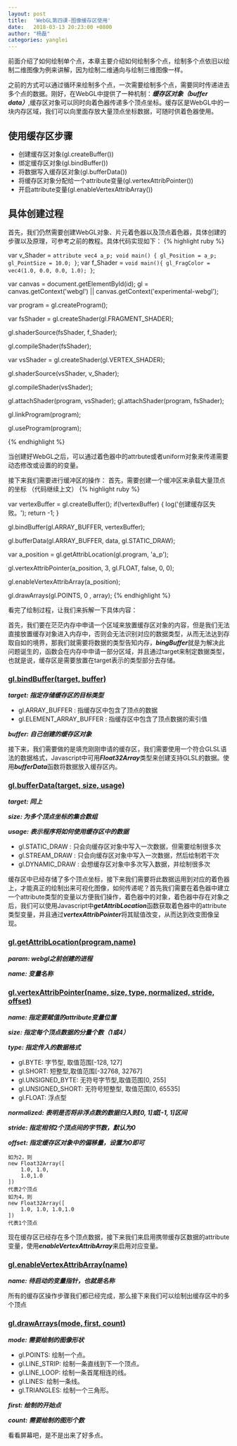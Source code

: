 ```yaml
---
layout: post
title:  'WebGL第四课-图像缓存区使用'
date:   2018-03-13 20:23:00 +0800
author: "杨磊"
categories: yanglei
---
```


前面介绍了如何绘制单个点，本章主要介绍如何绘制多个点，绘制多个点依旧以绘制二维图像为例来讲解，因为绘制二维通向与绘制三维图像一样。

之前的方式可以通过循环来绘制多个点，一次需要绘制多个点，需要同时传递进去多个点的数据。刚好，在WebGL中提供了一种机制：***缓存区对象（buffer data）***,缓存区对象可以同时向着色器传递多个顶点坐标。缓存区是WebGL中的一块内存区域，我们可以向里面存放大量顶点坐标数据，可随时供着色器使用。

## 使用缓存区步骤
- 创建缓存区对象(gl.createBuffer())
- 绑定缓存区对象(gl.bindBuffer())
- 将数据写入缓存区对象(gl.bufferData())
- 将缓存区对象分配给一个attribute变量(gl.vertexAttribPointer())
- 开启attribute变量(gl.enableVertexAttribArray())

## 具体创建过程
首先，我们仍然需要创建WebGL对象、片元着色器以及顶点着色器，具体创建的步骤以及原理，可参考之前的教程。具体代码实现如下：
{% highlight ruby %}
<!-- 书写着色器代码 -->
var v_Shader = `
    attribute vec4 a_p;
    void main() {
        gl_Position = a_p;
        gl_PointSize = 10.0;
    }
`;
var f_Shader = `
    void main(){
        gl_FragColor = vec4(1.0, 0.0, 0.0, 1.0);
    }
`;
<!-- 创建WebGL -->
var canvas = document.getElementById(id);
gl = canvas.getContext('webgl') || canvas.getContext('experimental-webgl');
<!-- 创建片元操作程序 -->
var program = gl.createProgram();

<!-- 创建片元着色器 -->
var fsShader = gl.createShader(gl.FRAGMENT_SHADER);
<!-- 着色器对象绑定着色器代码 -->
gl.shaderSource(fsShader, f_Shader);
<!-- GLSE语法编译成js语法 -->
gl.compileShader(fsShader);

<!-- 创建顶点着色器 -->
var vsShader = gl.createShader(gl.VERTEX_SHADER);
<!-- 着色器对象绑定着色器代码 -->
gl.shaderSource(vsShader, v_Shader);
<!-- GLSE语法编译成js语法 -->
gl.compileShader(vsShader);

<!-- 运行程序绑定着色器-->
gl.attachShader(program, vsShader);
gl.attachShader(program, fsShader);
<!-- WebGL与program建立连接 -->
gl.linkProgram(program);
<!-- 使用此program -->
gl.useProgram(program);

<!-- 初始化WebGL已经完成 -->
{% endhighlight %}

当创建好WebGL之后，可以通过着色器中的attrbute或者uniform对象来传递需要动态修改或设置的的变量。

接下来我们需要进行缓冲区的操作：
首先，需要创建一个缓冲区来承载大量顶点的坐标
（代码继续上文）
{% highlight ruby %}
<!-- 创建缓存区 -->
var vertexBuffer = gl.createBuffer();
if(!vertexBuffer) {
    log('创建缓存区失败。');
    return -1;
}
<!-- 将创建的缓存区对象绑定到target表示的目标上 -->
gl.bindBuffer(gl.ARRAY_BUFFER, vertexBuffer);
<!-- 开辟存储空间，向绑定在target上的缓存区对象中写入数据 -->
gl.bufferData(gl.ARRAY_BUFFER, data, gl.STATIC_DRAW);
<!-- 获取着色器中的变量值 -->
var a_position = gl.getAttribLocation(gl.program, 'a_p');
<!-- 将缓存区对象绑定到着色器变量中 -->
gl.vertexAttribPointer(a_position, 3, gl.FLOAT, false, 0, 0);
<!-- 启用缓存区 -->
gl.enableVertexAttribArray(a_position);
<!-- 绘制缓存区中画的多个顶点 -->
gl.drawArrays(gl.POINTS, 0 , array);
{% endhighlight %}

看完了绘制过程，让我们来拆解一下具体内容：

首先，我们要在茫茫内存中申请一个区域来放置缓存区对象的内容，但是我们无法直接放置缓存对象进入内存中，否则会无法识别对应的数据类型，从而无法达到存取自如的境界，那我们就需要将数据的类型告知内存，***bingBuffer***就是为解决此问题诞生的，函数会在内存中申请一部分区域，并且通过target来制定数据类型，也就是说，缓存区是需要放置在target表示的类型部分去存储。
### <a target="_blank" href="//developer.mozilla.org/en-US/docs/Web/API/WebGLRenderingContext/bindBuffer">gl.bindBuffer(target, buffer)</a>

***target: 指定存储缓存区的目标类型***
- gl.ARRAY_BUFFER : 指缓存区中包含了顶点的数据
- gl.ELEMENT_ARRAY_BUFFER : 指缓存区中包含了顶点数据的索引值

***buffer: 自己创建的缓存区对象***

接下来，我们需要做的是填充刚刚申请的缓存区，我们需要使用一个符合GLSL语法的数据格式，Javascript中可用***Float32Array***类型来创建支持GLSL的数据。使用***bufferData***函数将数据放入缓存区内。
### <a target="_blank" href="https://developer.mozilla.org/en-US/docs/Web/API/WebGLRenderingContext/bufferData">gl.bufferData(target, size, usage)</a>

***target: 同上***

***size: 为多个顶点坐标的集合数组***

***usage: 表示程序将如何使用缓存区中的数据***
- gl.STATIC_DRAW : 只会向缓存区对象中写入一次数据，但需要绘制很多次
- gl.STREAM_DRAW : 只会向缓存区对象中写入一次数据，然后绘制若干次
- gl.DYNAMIC_DRAW : 会想缓存区对象中多次写入数据，并绘制很多次

缓存区中已经存储了多个顶点坐标，接下来我们需要将此数据运用到对应的着色器上，才能真正的绘制出来可视化图像，如何传递呢？首先我们需要在着色器中建立一个attribute类型的变量以方便我们操作，着色器中的对象，着色器中存在对象之后，我们可以使用Javascript中***getAttribLocation***函数获取着色器中的attribute类型变量，并且通过***vertexAttribPointer***将其赋值改变，从而达到改变图像呈现。
### <a target="_blank" href="https://developer.mozilla.org/en-US/docs/Web/API/WebGLRenderingContext/getAttribLocation">gl.getAttribLocation(program,name)</a>

***param: webgl之前创建的进程***

***name: 变量名称***

### <a target="_blank" href="https://developer.mozilla.org/en-US/docs/Web/API/WebGLRenderingContext/vertexAttribPointer">gl.vertexAttribPointer(name, size, type, normalized, stride, offset)</a>

***name: 指定要赋值的attribute变量位置***

***size: 指定每个顶点数据的分量个数（1或4）***

***type: 指定传入的数据格式***
- gl.BYTE: 字节型, 取值范围[-128, 127]
- gl.SHORT: 短整型,取值范围[-32768, 32767]
- gl.UNSIGNED_BYTE: 无符号字节型,取值范围[0, 255]
- gl.UNSIGNED_SHORT: 无符号短整型, 取值范围[0, 65535]
- gl.FLOAT: 浮点型

***normalized: 表明是否将非浮点数的数据归入到[0, 1]或[-1, 1]区间***


***stride: 指定相邻2个顶点间的字节数，默认为0***


***offset: 指定缓存区对象中的偏移量，设置为0即可***
```
如为2，则
new Float32Array([
    1.0, 1.0,
    1.0,1.0
])
代表2个顶点
如为4，则
new Float32Array([
    1.0, 1.0, 1.0,1.0
])
代表1个顶点
```

现在缓存区已经存在多个顶点数据，接下来我们来启用携带缓存区数据的attribute变量，使用***enableVertexAttribArray***来启用对应变量。

### <a target="_blank" href="https://developer.mozilla.org/en-US/docs/Web/API/WebGLRenderingContext/enableVertexAttribArray">gl.enableVertexAttribArray(name)</a>

***name: 待启动的变量指针，也就是名称***

所有的缓存区操作步骤我们都已经完成，那么接下来我们可以绘制出缓存区中的多个顶点

### <a target="_blank" href="https://developer.mozilla.org/en-US/docs/Web/API/WebGLRenderingContext/drawArrays">gl.drawArrays(mode, first, count)</a>

***mode: 需要绘制的图像形状***
- gl.POINTS: 绘制一个点。
- gl.LINE_STRIP: 绘制一条直线到下一个顶点。
- gl.LINE_LOOP: 绘制一条首尾相连的线。
- gl.LINES: 绘制一条线。
- gl.TRIANGLES: 绘制一个三角形。

***first: 绘制的开始点***

***count: 需要绘制的图形个数***

看看屏幕吧，是不是出来了好多点。